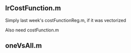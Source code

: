 
## lrCostFunction.m

Simply last week's costFunctionReg.m, if it was vectorized

Also need costFunction.m

## oneVsAll.m

